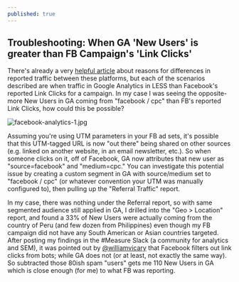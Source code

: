```yaml
---
published: true
---
```

## Troubleshooting: When GA 'New Users' is greater than FB Campaign's 'Link Clicks'

There's already a very [helpful article](http://www.stateofdigital.com/facebook-ads-google-analytics-data-mismatch/) about reasons for differences in reported traffic between these platforms, but each of the scenarios described are when traffic in Google Analytics in LESS than Facebook's reported Link Clicks for a campaign. In my case I was seeing the opposite- more New Users in GA coming from "facebook / cpc" than FB's reported Link Clicks, how could this be possible?

![facebook-analytics-1.jpg]({{site.baseurl}}/_posts/facebook-analytics-1.jpg)

Assuming you're using UTM parameters in your FB ad sets, it's possible that this UTM-tagged URL is now "out there" being shared on other sources (e.g. linked on another website, in an email newsletter, etc.). So when someone clicks on it, off of Facebook, GA now attributes that new user as "source=facebook" and "medium=cpc." You can investigate this potential issue by creating a custom segment in GA with source/medium set to "facebook / cpc" (or whatever convention your UTM was manually configured to), then pulling up the "Referral Traffic" report. 

In my case, there was nothing under the Referral report, so with same segmented audience still applied in GA, I drilled into the "Geo > Location" report, and found a 33% of New Users were actually coming from the country of Peru (and few dozen from Philippines) even though my FB campaign did not have any South American or Asian countries targeted. After posting my findings in the #Measure Slack (a community for analytics and SEM), it was pointed out by [@williamvicary](https://medium.com/@williamvicary) that Facebook filters out link clicks from bots; while GA does not (or at least, not exactly the same way). So subtracted those 80ish spam "users" gets me 110 New Users in GA which is close enough (for me) to what FB was reporting.
